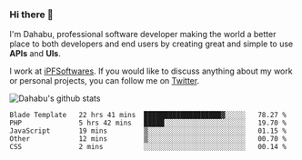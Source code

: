 ### Hi there 👋

I'm Dahabu, professional software developer making the world a better place to both developers and end users by creating great and simple to use **APIs** and **UIs**.

I work at [iPFSoftwares](https://www.ipfsoftwares.com). If you would like to discuss anything about my work or personal projects, you can follow me on [Twitter](https://twitter.com/mkawa125).

![Dahabu's github stats](https://github-readme-stats.vercel.app/api?username=mkawa125)

<!--START_SECTION:waka-->
```text
Blade Template   22 hrs 41 mins  ███████████████████▓░░░░░   78.27 % 
PHP              5 hrs 42 mins   █████░░░░░░░░░░░░░░░░░░░░   19.70 % 
JavaScript       19 mins         ▒░░░░░░░░░░░░░░░░░░░░░░░░   01.15 % 
Other            12 mins         ▒░░░░░░░░░░░░░░░░░░░░░░░░   00.70 % 
CSS              2 mins          ░░░░░░░░░░░░░░░░░░░░░░░░░   00.14 % 
```
<!--END_SECTION:waka-->



<!--

**mkawa125/mkawa125** is a ✨ _special_ ✨ repository because its `README.md` (this file) appears on your GitHub profile.

Here are some ideas to get you started:

- 🔭 I’m currently working on ...
- 🌱 I’m currently learning ...
- 👯 I’m looking to collaborate on ...
- 🤔 I’m looking for help with ...
- 💬 Ask me about ...
- 📫 How to reach me: ...
- 😄 Pronouns: ...
- ⚡ Fun fact: ...
